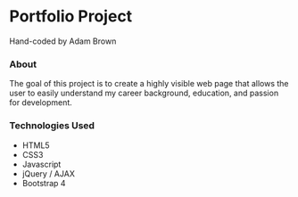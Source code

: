 # Portfolio Project
Hand-coded by Adam Brown

### About
The goal of this project is to create a highly visible web page that allows the user to easily understand my career background, education, and passion for development.

### Technologies Used
- HTML5
- CSS3
- Javascript
- jQuery / AJAX
- Bootstrap 4
